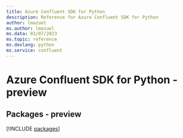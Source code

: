 ```yaml
---
title: Azure Confluent SDK for Python
description: Reference for Azure Confluent SDK for Python
author: lmazuel
ms.author: lmazuel
ms.data: 03/07/2023
ms.topic: reference
ms.devlang: python
ms.service: confluent
---
```

# Azure Confluent SDK for Python - preview
## Packages - preview
[!INCLUDE [packages](confluent-index.md)]